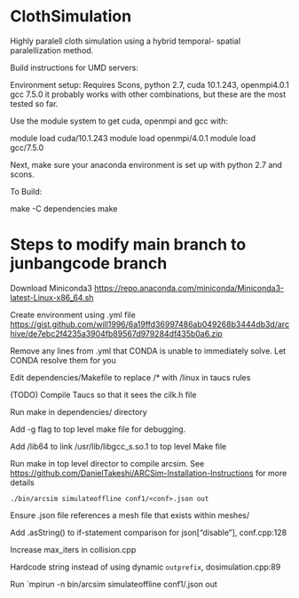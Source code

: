 # ClothSimulation

Highly paralell cloth simulation using a hybrid temporal- spatial paralellization method. 



Build instructions for UMD servers:

Environment setup: 
Requires Scons, python 2.7, cuda 10.1.243, openmpi4.0.1 gcc 7.5.0
it probably works with other combinations, but these are the most tested so far. 

Use  the module system to get cuda, openmpi and gcc with: 


module load cuda/10.1.243
module load openmpi/4.0.1
module load gcc/7.5.0

Next, make sure your anaconda environment is set up with python 2.7 and scons. 


To Build: 

make -C dependencies 
make 

# Steps to modify main branch to junbangcode branch
Download Miniconda3
https://repo.anaconda.com/miniconda/Miniconda3-latest-Linux-x86_64.sh

Create environment using .yml file https://gist.github.com/will1996/6a19ffd36997486ab049268b3444db3d/archive/de7ebc2f4235a3904fb89567d979284df435b0a6.zip

Remove any lines from .yml that CONDA is unable to immediately solve. Let CONDA resolve them for you

Edit dependencies/Makefile to replace /* with /linux in taucs rules

(TODO) Compile Taucs so that it sees the cilk.h file

Run make in dependencies/ directory

Add -g flag to top level make file for debugging.

Add /lib64 to link /usr/lib/libgcc_s.so.1 to top level Make file

Run make in top level director to compile arcsim. See https://github.com/DanielTakeshi/ARCSim-Installation-Instructions for more details

`./bin/arcsim simulateoffline conf1/<conf>.json out`

Ensure <conf>.json file references a mesh file that exists within meshes/

Add .asString() to if-statement comparison for json[“disable”], conf.cpp:128

Increase max_iters in collision.cpp

Hardcode string instead of using dynamic `outprefix`, dosimulation.cpp:89

Run `mpirun -n <num proc> bin/arcsim simulateoffline conf1/<conf>.json out





